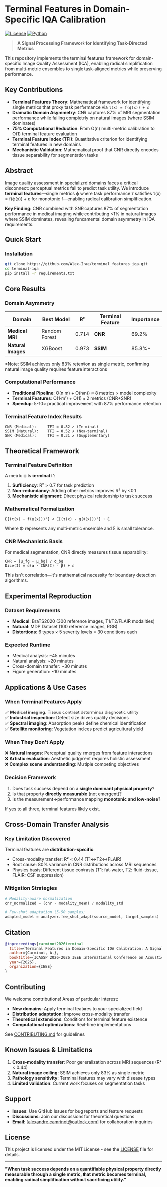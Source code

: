 # Terminal Features in Domain-Specific IQA Calibration


[![License](https://img.shields.io/badge/License-MIT-green.svg)](LICENSE)
[![Python](https://img.shields.io/badge/Python-3.8+-blue.svg)](https://python.org)

> **A Signal Processing Framework for Identifying Task-Directed Metrics**

This repository implements the terminal features framework for domain-specific Image Quality Assessment (IQA), enabling radical simplification from multi-metric ensembles to single task-aligned metrics while preserving performance.

## Key Contributions

- **Terminal Features Theory**: Mathematical framework for identifying single metrics that proxy task performance via `τ(x) = f(ϕ(x)) + ε`
- **Dramatic Domain Asymmetry**: CNR captures 87% of MRI segmentation performance while failing completely on natural images (where SSIM dominates)
- **75% Computational Reduction**: From O(n) multi-metric calibration to O(1) terminal feature evaluation
- **Terminal Feature Index (TFI)**: Quantitative criterion for identifying terminal features in new domains
- **Mechanistic Validation**: Mathematical proof that CNR directly encodes tissue separability for segmentation tasks

## Abstract

Image quality assessment in specialized domains faces a critical disconnect: perceptual metrics fail to predict task utility. We introduce **terminal features**—single metrics ϕ where task performance τ satisfies τ(x) = f(ϕ(x)) + ε for monotonic f—enabling radical calibration simplification. 

**Key Finding**: CNR combined with SNR captures 87% of segmentation performance in medical imaging while contributing <1% in natural images where SSIM dominates, revealing fundamental domain asymmetry in IQA requirements.

## Quick Start

### Installation

```bash
git clone https://github.com/Alex-Irae/terminal_features_iqa.git
cd terminal-iqa
pip install -r requirements.txt
```


## Core Results

### Domain Asymmetry
| Domain | Best Model | R² | Terminal Feature | Importance |
|--------|------------|----|--------------------|------------|
| **Medical MRI** | Random Forest | 0.714 | **CNR** | 69.2% |
| **Natural Images** | XGBoost | 0.973 | **SSIM** | 85.8%* |

*Note: SSIM achieves only 83% retention as single metric, confirming natural image quality requires feature interactions

### Computational Performance
- **Traditional Pipeline**: O(n·m) + O(h(n)) ≈ 8 metrics × model complexity  
- **Terminal Features**: O(1·m') + O(1) ≈ 2 metrics (CNR+SNR)
- **Speedup**: 5-10× practical improvement with 87% performance retention

### Terminal Feature Index Results
```
CNR (Medical):     TFI = 0.82 ✓ (Terminal)
SSIM (Natural):    TFI = 0.52 ✗ (Non-terminal)  
SNR (Medical):     TFI = 0.31 ✗ (Supplementary)
```

## Theoretical Framework

### Terminal Feature Definition
A metric ϕ is **terminal** if:
1. **Sufficiency**: R² > 0.7 for task prediction
2. **Non-redundancy**: Adding other metrics improves R² by <0.1  
3. **Mechanistic alignment**: Direct physical relationship to task success

### Mathematical Formalization
```
E[(τ(x) - f(ϕ(x)))²] < E[(τ(x) - g(Φ(x)))²] + ξ
```
Where Φ represents any multi-metric ensemble and ξ is small tolerance.

### CNR Mechanistic Basis
For medical segmentation, CNR directly measures tissue separability:
```
CNR = |μ_fg - μ_bg| / σ_bg
Dice(I) = σ(α · CNR(I) - β) + ε
```

This isn't correlation—it's mathematical necessity for boundary detection algorithms.


## Experimental Reproduction

### Dataset Requirements
- **Medical**: BraTS2020 (300 reference images, T1/T2/FLAIR modalities)
- **Natural**: MDP Dataset (100 reference images, RGB)
- **Distortions**: 6 types × 5 severity levels = 30 conditions each

### Expected Runtime
- Medical analysis: ~45 minutes
- Natural analysis: ~20 minutes  
- Cross-domain transfer: ~30 minutes
- Figure generation: ~10 minutes

## Applications & Use Cases

### When Terminal Features Apply
✅ **Medical imaging**: Tissue contrast determines diagnostic utility  
✅ **Industrial inspection**: Defect size drives quality decisions  
✅ **Spectral imaging**: Absorption peaks define chemical identification  
✅ **Satellite monitoring**: Vegetation indices predict agricultural yield

### When They Don't Apply
❌ **Natural images**: Perceptual quality emerges from feature interactions  
❌ **Artistic evaluation**: Aesthetic judgment requires holistic assessment  
❌ **Complex scene understanding**: Multiple competing objectives

### Decision Framework
1. Does task success depend on a **single dominant physical property**?
2. Is that property **directly measurable** (not emergent)?
3. Is the measurement→performance mapping **monotonic and low-noise**?

If yes to all three, terminal features likely exist.

## Cross-Domain Transfer Analysis

### Key Limitation Discovered
Terminal features are **distribution-specific**:
- Cross-modality transfer: R² < 0.44 (T1↔T2↔FLAIR)
- Root cause: 80% variance in CNR distributions across MRI sequences
- Physics basis: Different tissue contrasts (T1: fat-water, T2: fluid-tissue, FLAIR: CSF suppression)

### Mitigation Strategies
```python
# Modality-aware normalization
cnr_normalized = (cnr - modality_mean) / modality_std

# Few-shot adaptation (5-50 samples)
adapted_model = analyzer.few_shot_adapt(source_model, target_samples)
```

## Citation

```bibtex
@inproceedings{carminot2026terminal,
  title={Terminal Features in Domain-Specific IQA Calibration: A Signal Processing Framework for Identifying Task-Directed Metrics},
  author={Carminot, A.},
  booktitle={ICASSP 2026-2026 IEEE International Conference on Acoustics, Speech and Signal Processing (ICASSP)},
  year={2026},
  organization={IEEE}
}
```

## Contributing

We welcome contributions! Areas of particular interest:
- **New domains**: Apply terminal features to your specialized field
- **Distribution adaptation**: Improve cross-modality transfer  
- **Theoretical extensions**: Conditions for terminal feature existence
- **Computational optimizations**: Real-time implementations

See [CONTRIBUTING.md](CONTRIBUTING.md) for guidelines.

## Known Issues & Limitations

1. **Cross-modality transfer**: Poor generalization across MRI sequences (R² < 0.44)
2. **Natural image ceiling**: SSIM achieves only 83% as single metric
3. **Pathology sensitivity**: Terminal features may vary with disease types
4. **Limited validation**: Current work focuses on segmentation tasks

## Support

- **Issues**: Use GitHub Issues for bug reports and feature requests
- **Discussions**: Join our discussions for theoretical questions
- **Email**: [alexandre.camrinot@outlook.com] for collaboration inquiries

## License

This project is licensed under the MIT License - see the [LICENSE](LICENSE) file for details.

---

**"When task success depends on a quantifiable physical property directly measurable through a single metric, that metric becomes terminal, enabling radical simplification without sacrificing utility."**
